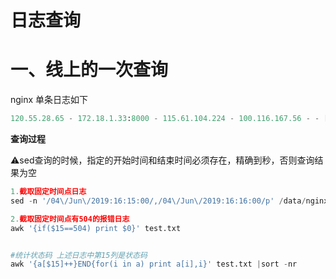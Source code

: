 # 日志查询

# 一、线上的一次查询

nginx 单条日志如下

```python
120.55.28.65 - 172.18.1.33:8000 - 115.61.104.224 - 100.116.167.56 - - [04/Jun/2019:16:31:27 +0800] "GET /realmachine/recordNew.htm?uniqueId= HTTP/1.1" 200 [0.041]  [0.041] 36 "https://www.testin.cn/realmachine/recorddetail.htm?taskid=5ba0a70b899d1b1eece6a6ae&from=remote&uniqueId=" "Mozilla/5.0 (Macintosh; Intel Mac OS X 10_14_5) AppleWebKit/537.36 (KHTML, like Gecko) Chrome/74.0.3729.169 Safari/537.36"
```



**查询过程**

⚠️sed查询的时候，指定的开始时间和结束时间必须存在，精确到秒，否则查询结果为空

```python
1.截取固定时间点日志
sed -n '/04\/Jun\/2019:16:15:00/,/04\/Jun\/2019:16:16:00/p' /data/nginx/logs/www.testin.cn_access.log >/root/test.txt

2.截取固定时间点有504的报错日志
awk '{if($15==504) print $0}' test.txt 


#统计状态码 上述日志中第15列是状态码
awk '{a[$15]++}END{for(i in a) print a[i],i}' test.txt |sort -nr
```



